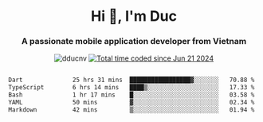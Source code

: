 <h1 align="center">
  Hi 👋, I'm  Duc</h1>
<h3 align="center">A passionate mobile application developer from Vietnam</h3>  
  
<p align="center"> <img src="https://komarev.com/ghpvc/?username=dducnv&label=Profile%20views&color=0e75b6&style=flat" alt="dducnv" /> 
<a href="https://wakatime.com/@4d2a2cd9-1bcb-4dd1-84a4-dce128a35137"><img src="https://wakatime.com/badge/user/4d2a2cd9-1bcb-4dd1-84a4-dce128a35137.svg" alt="Total time coded since Jun 21 2024" /></a>
</p>  

<div style="width: 100vw; overflow-x: auto; flex:center">
  <!--START_SECTION:waka-->

```txt
Dart              25 hrs 31 mins  █████████████████▓░░░░░░░   70.88 %
TypeScript        6 hrs 14 mins   ████▒░░░░░░░░░░░░░░░░░░░░   17.33 %
Bash              1 hr 17 mins    █░░░░░░░░░░░░░░░░░░░░░░░░   03.58 %
YAML              50 mins         ▓░░░░░░░░░░░░░░░░░░░░░░░░   02.34 %
Markdown          42 mins         ▒░░░░░░░░░░░░░░░░░░░░░░░░   01.94 %
```

<!--END_SECTION:waka-->
</div>




  
